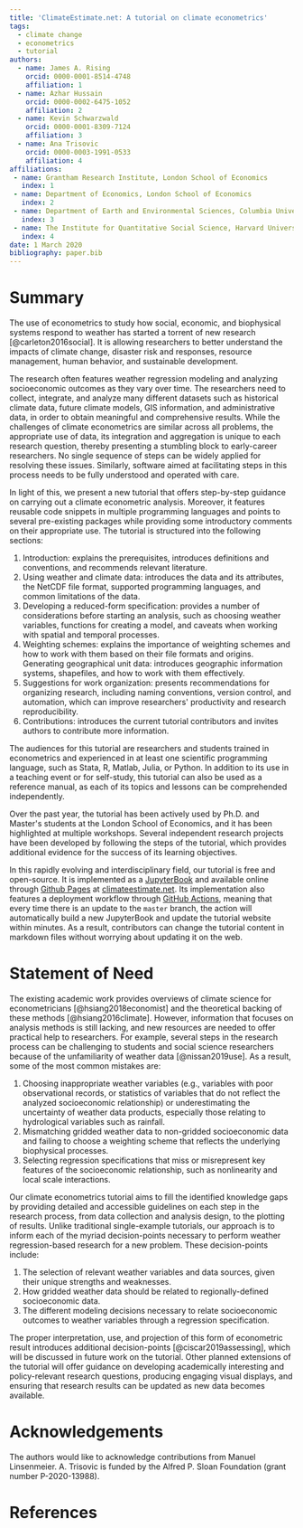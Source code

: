 ```yaml
---
title: 'ClimateEstimate.net: A tutorial on climate econometrics'
tags:
  - climate change
  - econometrics
  - tutorial
authors:
  - name: James A. Rising
    orcid: 0000-0001-8514-4748
    affiliation: 1
  - name: Azhar Hussain
    orcid: 0000-0002-6475-1052
    affiliation: 2
  - name: Kevin Schwarzwald
    orcid: 0000-0001-8309-7124
    affiliation: 3
  - name: Ana Trisovic
    orcid: 0000-0003-1991-0533
    affiliation: 4
affiliations:
 - name: Grantham Research Institute, London School of Economics
   index: 1
 - name: Department of Economics, London School of Economics
   index: 2
 - name: Department of Earth and Environmental Sciences, Columbia University
   index: 3
 - name: The Institute for Quantitative Social Science, Harvard University
   index: 4
date: 1 March 2020
bibliography: paper.bib
---
```


# Summary

The use of econometrics to study how social, economic, and biophysical systems respond to weather has started a torrent of new research [@carleton2016social]. It is allowing researchers to better understand the impacts of climate change, disaster risk and responses, resource management, human behavior, and sustainable development.

The research often features weather regression modeling and analyzing socioeconomic outcomes as they vary over time. The researchers need to collect, integrate, and analyze many different datasets such as historical climate data, future climate models, GIS information, and administrative data, in order to obtain meaningful and comprehensive results. While the challenges of climate econometrics are similar across all problems, the appropriate use of data, its integration and aggregation is unique to each research question, thereby presenting a stumbling block to early-career researchers. No single sequence of steps can be widely applied for resolving these issues. Similarly, software aimed at facilitating steps in this process needs to be fully understood and operated with care. 

In light of this, we present a new tutorial that offers step-by-step guidance on carrying out a climate econometric analysis. Moreover, it features reusable code snippets in multiple programming languages and points to several pre-existing packages while providing some introductory comments on their appropriate use. The tutorial is structured into the following sections:

1. Introduction: explains the prerequisites, introduces definitions and conventions, and recommends relevant literature.
2. Using weather and climate data: introduces the data and its attributes, the NetCDF file format, supported programming languages, and common limitations of the data.
3. Developing a reduced-form specification: provides a number of considerations before starting an analysis, such as choosing weather variables, functions for creating a model, and caveats when working with spatial and temporal processes.
4. Weighting schemes: explains the importance of weighting schemes and how to work with them based on their file formats and origins. 
Generating geographical unit data: introduces geographic information systems, shapefiles, and how to work with them effectively.
5. Suggestions for work organization: presents recommendations for organizing research, including naming conventions, version control, and automation, which can improve researchers' productivity and research reproducibility.
6. Contributions: introduces the current tutorial contributors and invites authors to contribute more information.

The audiences for this tutorial are researchers and students trained in econometrics and experienced in at least one scientific programming language, such as Stata, R, Matlab, Julia, or Python. In addition to its use in a teaching event or for self-study, this tutorial can also be used as a reference manual, as each of its topics and lessons can be comprehended independently.

Over the past year, the tutorial has been actively used by Ph.D. and Master's students at the London School of Economics, and it has been highlighted at multiple workshops. Several independent research projects have been developed by following the steps of the tutorial, which provides additional evidence for the success of its learning objectives.

In this rapidly evolving and interdisciplinary field, our tutorial is free and open-source. It is implemented as a [JupyterBook](https://jupyterbook.org/intro) and available online through [Github Pages](https://pages.github.com) at [climateestimate.net](https://climateestimate.net/getting-started.html). Its implementation also features a deployment workflow through [GitHub Actions](https://github.com/features/actions), meaning that every time there is an update to the `master` branch, the action will automatically build a new JupyterBook and update the tutorial website within minutes. As a result, contributors can change the tutorial content in markdown files without worrying about updating it on the web.

# Statement of Need

The existing academic work provides overviews of climate science for econometricians [@hsiang2018economist] and the theoretical backing of these methods [@hsiang2016climate]. However, information that focuses on analysis methods is still lacking, and new resources are needed to offer practical help to researchers. For example, several steps in the research process can be challenging to students and social science researchers because of the unfamiliarity of weather data [@nissan2019use]. As a result, some of the most common mistakes are: 

1. Choosing inappropriate weather variables (e.g., variables with poor observational records, or statistics of variables that do not reflect the analyzed socioeconomic relationship) or underestimating the uncertainty of weather data products, especially those relating to hydrological variables such as rainfall.
2. Mismatching gridded weather data to non-gridded socioeconomic data and failing to choose a weighting scheme that reflects the underlying biophysical processes. 
3. Selecting regression specifications that miss or misrepresent key features of the socioeconomic relationship, such as nonlinearity and local scale interactions.

Our climate econometrics tutorial aims to fill the identified knowledge gaps by providing detailed and accessible guidelines on each step in the research process, from data collection and analysis design, to the plotting of results. Unlike traditional single-example tutorials, our approach is to inform each of the myriad decision-points necessary to perform weather regression-based research for a new problem. These decision-points include:

1. The selection of relevant weather variables and data sources, given their unique strengths and weaknesses.
2. How gridded weather data should be related to regionally-defined socioeconomic data.
3. The different modeling decisions necessary to relate socioeconomic outcomes to weather variables through a regression specification.

The proper interpretation, use, and projection of this form of econometric result introduces additional decision-points [@ciscar2019assessing], which will be discussed in future work on the tutorial. Other planned extensions of the tutorial will offer guidance on developing academically interesting and policy-relevant research questions, producing engaging visual displays, and ensuring that research results can be updated as new data becomes available.

# Acknowledgements

The authors would like to acknowledge contributions from Manuel Linsenmeier. A. Trisovic is funded by the Alfred P. Sloan Foundation (grant number P-2020-13988).

# References

